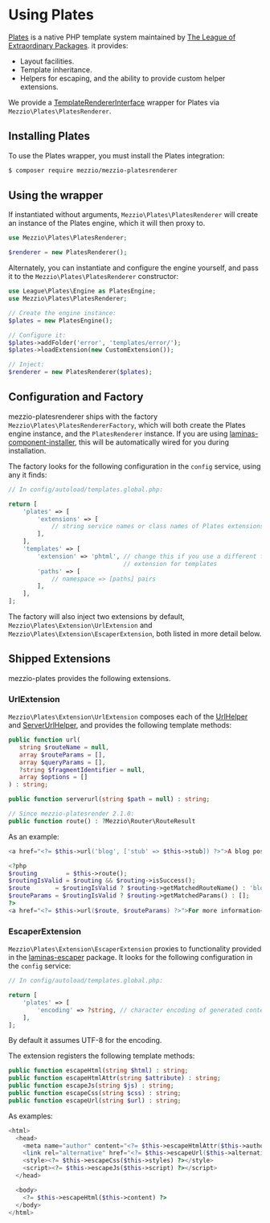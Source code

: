 # Using Plates

[Plates](https://github.com/thephpleague/plates) is a native PHP template system
maintained by [The League of Extraordinary Packages](http://thephpleague.com).
it provides:

- Layout facilities.
- Template inheritance.
- Helpers for escaping, and the ability to provide custom helper extensions.

We provide a [TemplateRendererInterface](interface.md) wrapper for Plates via
`Mezzio\Plates\PlatesRenderer`.

## Installing Plates

To use the Plates wrapper, you must install the Plates integration:

```bash
$ composer require mezzio/mezzio-platesrenderer
```

## Using the wrapper

If instantiated without arguments, `Mezzio\Plates\PlatesRenderer` will create
an instance of the Plates engine, which it will then proxy to.

```php
use Mezzio\Plates\PlatesRenderer;

$renderer = new PlatesRenderer();
```

Alternately, you can instantiate and configure the engine yourself, and pass it
to the `Mezzio\Plates\PlatesRenderer` constructor:

```php
use League\Plates\Engine as PlatesEngine;
use Mezzio\Plates\PlatesRenderer;

// Create the engine instance:
$plates = new PlatesEngine();

// Configure it:
$plates->addFolder('error', 'templates/error/');
$plates->loadExtension(new CustomExtension());

// Inject:
$renderer = new PlatesRenderer($plates);
```

## Configuration and Factory

mezzio-platesrenderer ships with the factory
`Mezzio\Plates\PlatesRendererFactory`, which will both create the
Plates engine instance, and the `PlatesRenderer` instance. If you are using
[laminas-component-installer](https://docs.laminas.dev/laminas-component-installer/),
this will be automatically wired for you during installation.

The factory looks for the following configuration in the `config` service, using
any it finds:

```php
// In config/autoload/templates.global.php:

return [
    'plates' => [
        'extensions' => [
            // string service names or class names of Plates extensions
        ],
    ],
    'templates' => [
        'extension' => 'phtml', // change this if you use a different file
                                // extension for templates
        'paths' => [
            // namespace => [paths] pairs
        ],
    ],
];
```

The factory will also inject two extensions by default,
`Mezzio\Plates\Extension\UrlExtension` and
`Mezzio\Plates\Extension\EscaperExtension`, both listed in more detail
below.

## Shipped Extensions

mezzio-plates provides the following extensions.

### UrlExtension

`Mezzio\Plates\Extension\UrlExtension` composes each of the
[UrlHelper](../helpers/url-helper.md) and [ServerUrlHelper](../helpers/server-url-helper),
and provides the following template methods:

```php
public function url(
   string $routeName = null,
   array $routeParams = [],
   array $queryParams = [],
   ?string $fragmentIdentifier = null,
   array $options = []
) : string;

public function serverurl(string $path = null) : string;

// Since mezzio-platesrender 2.1.0:
public function route() : ?Mezzio\Router\RouteResult
```

As an example:

```php
<a href="<?= $this->url('blog', ['stub' => $this->stub]) ?>">A blog post on this</a>

<?php
$routing        = $this->route();
$routingIsValid = $routing && $routing->isSuccess();
$route       = $routingIsValid ? $routing->getMatchedRouteName() : 'blog';
$routeParams = $routingIsValid ? $routing->getMatchedParams() : [];
?>
<a href="<?= $this->url($route, $routeParams) ?>">For more information</a>
```

### EscaperExtension

`Mezzio\Plates\Extension\EscaperExtension` proxies to functionality
provided in the [laminas-escaper](https://docs.laminas.dev/laminas-escaper/)
package. It looks for the following configuration in the `config` service:

```php
// In config/autoload/templates.global.php:

return [
    'plates' => [
        'encoding' => ?string, // character encoding of generated content
    ],
];
```

By default it assumes UTF-8 for the encoding.

The extension registers the following template methods:

```php
public function escapeHtml(string $html) : string;
public function escapeHtmlAttr(string $attribute) : string;
public function escapeJs(string $js) : string;
public function escapeCss(string $css) : string;
public function escapeUrl(string $url) : string;
```

As examples:

```php
<html>
  <head>
    <meta name="author" content="<?= $this->escapeHtmlAttr($this->author) ?>">
    <link rel="alternative" href="<?= $this->escapeUrl($this->alternative) ?>">
    <style><?= $this->escapeCss($this->styles) ?></style>
    <script><?= $this->escapeJs($this->script) ?></script>
  </head>

  <body>
    <?= $this->escapeHtml($this->content) ?>
  </body>
</html>
```
